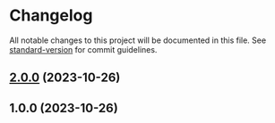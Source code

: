 # Changelog

All notable changes to this project will be documented in this file. See [standard-version](https://github.com/conventional-changelog/standard-version) for commit guidelines.

## [2.0.0](https://github.com/donglq-2639/todo-vue/compare/v1.0.0...v2.0.0) (2023-10-26)

## 1.0.0 (2023-10-26)
